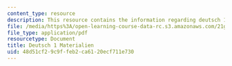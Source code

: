 ```yaml
---
content_type: resource
description: This resource contains the information regarding deutsch 1 materialien.
file: /media/https%3A/open-learning-course-data-rc.s3.amazonaws.com/21g-401-german-i-fall-2008/48d51cf29c9ffeb2ca6120ecf711e730_MIT21G_401F08_reise.pdf
file_type: application/pdf
resourcetype: Document
title: Deutsch 1 Materialien
uid: 48d51cf2-9c9f-feb2-ca61-20ecf711e730
---
```

